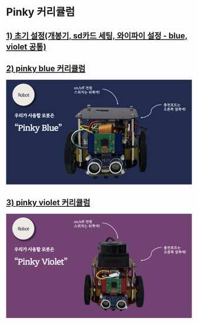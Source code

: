 # Pinky 커리큘럼
## [1) 초기 설정(개봉기, sd카드 세팅, 와이파이 설정 - blue, violet 공통)](https://github.com/pinklab-art/pinky_study/tree/main/initial_setting)
## [2) pinky blue 커리큘럼](https://github.com/Leecheeun66/pinkyviolet/blob/main/pinky_blue.md)
![Image](https://github.com/pinklab-art/pinky_study/blob/main/picture/readme/pinky_blue.png)
## [3) pinky violet 커리큘럼](https://github.com/Leecheeun66/pinkyviolet/blob/main/pinky_violet.md)
![image](https://github.com/pinklab-art/pinky_study/blob/main/picture/readme/pinky_violet.png)
